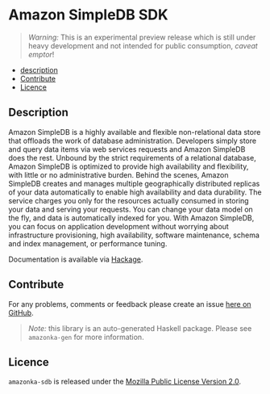 # Amazon SimpleDB SDK

> _Warning:_ This is an experimental preview release which is still under heavy development and not intended for public consumption, _caveat emptor_!

* [description](#description)
* [Contribute](#contribute)
* [Licence](#licence)

## Description

Amazon SimpleDB is a highly available and flexible non-relational data store that offloads the work of database administration. Developers simply store and query data items via web services requests and Amazon SimpleDB does the rest. Unbound by the strict requirements of a relational database, Amazon SimpleDB is optimized to provide high availability and flexibility, with little or no administrative burden. Behind the scenes, Amazon SimpleDB creates and manages multiple geographically distributed replicas of your data automatically to enable high availability and data durability. The service charges you only for the resources actually consumed in storing your data and serving your requests. You can change your data model on the fly, and data is automatically indexed for you. With Amazon SimpleDB, you can focus on application development without worrying about infrastructure provisioning, high availability, software maintenance, schema and index management, or performance tuning.

Documentation is available via [Hackage](http://hackage.haskell.org/package/amazonka-sdb).


## Contribute

For any problems, comments or feedback please create an issue [here on GitHub](https://github.com/brendanhay/amazonka/issues).

> _Note:_ this library is an auto-generated Haskell package. Please see `amazonka-gen` for more information.


## Licence

`amazonka-sdb` is released under the [Mozilla Public License Version 2.0](http://www.mozilla.org/MPL/).
